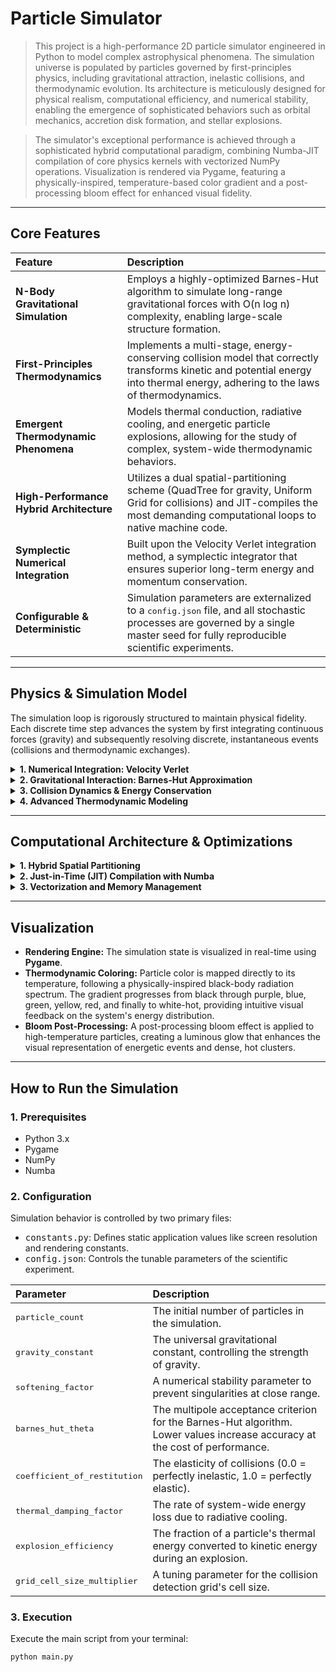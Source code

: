 # Particle Simulator

> This project is a high-performance 2D particle simulator engineered in Python to model complex astrophysical phenomena. The simulation universe is populated by particles governed by first-principles physics, including gravitational attraction, inelastic collisions, and thermodynamic evolution. Its architecture is meticulously designed for physical realism, computational efficiency, and numerical stability, enabling the emergence of sophisticated behaviors such as orbital mechanics, accretion disk formation, and stellar explosions.

> The simulator's exceptional performance is achieved through a sophisticated hybrid computational paradigm, combining Numba-JIT compilation of core physics kernels with vectorized NumPy operations. Visualization is rendered via Pygame, featuring a physically-inspired, temperature-based color gradient and a post-processing bloom effect for enhanced visual fidelity.

---

## Core Features

| Feature | Description |
| :--- | :--- |
| **N-Body Gravitational Simulation** | Employs a highly-optimized Barnes-Hut algorithm to simulate long-range gravitational forces with O(n log n) complexity, enabling large-scale structure formation. |
| **First-Principles Thermodynamics** | Implements a multi-stage, energy-conserving collision model that correctly transforms kinetic and potential energy into thermal energy, adhering to the laws of thermodynamics. |
| **Emergent Thermodynamic Phenomena** | Models thermal conduction, radiative cooling, and energetic particle explosions, allowing for the study of complex, system-wide thermodynamic behaviors. |
| **High-Performance Hybrid Architecture** | Utilizes a dual spatial-partitioning scheme (QuadTree for gravity, Uniform Grid for collisions) and JIT-compiles the most demanding computational loops to native machine code. |
| **Symplectic Numerical Integration** | Built upon the Velocity Verlet integration method, a symplectic integrator that ensures superior long-term energy and momentum conservation. |
| **Configurable & Deterministic** | Simulation parameters are externalized to a <kbd>config.json</kbd> file, and all stochastic processes are governed by a single master seed for fully reproducible scientific experiments. |

---

## Physics & Simulation Model

The simulation loop is rigorously structured to maintain physical fidelity. Each discrete time step advances the system by first integrating continuous forces (gravity) and subsequently resolving discrete, instantaneous events (collisions and thermodynamic exchanges).

<details>
<summary><strong>1. Numerical Integration: Velocity Verlet</strong></summary>

<br>
The temporal evolution of the particle system is computed using the **Velocity Verlet** method. This symplectic integrator is selected for its exceptional energy and momentum conservation properties over extended simulation runs, a critical feature for maintaining the stability of orbital systems.

The update sequence per tick is:
1.  **Update Position:** `p(t+dt) = p(t) + v(t)dt + 0.5a(t)dt²`
2.  **Rebuild Spatial Structures:** The QuadTree and spatial grid are reconstructed based on the new particle positions.
3.  **Calculate New Forces:** New gravitational accelerations `a(t+dt)` are computed using the updated spatial hierarchies.
4.  **Update Velocity:** `v(t+dt) = v(t) + 0.5 * (a(t) + a(t+dt))dt`
<br>

</details>

<details>
<summary><strong>2. Gravitational Interaction: Barnes-Hut Approximation</strong></summary>

<br>
Gravitational forces are modeled using a Barnes-Hut N-body simulation, an elegant approximation that reduces the computational complexity from O(n²) to O(n log n).

*   **Hierarchical Partitioning:** The simulation space is recursively subdivided into a QuadTree data structure.
*   **Center of Mass Calculation:** The aggregate mass and center of mass are computed for each node in the tree in a single post-order traversal.
*   **Multipole Expansion:** To calculate the net force on a particle, the tree is traversed. If a node is sufficiently distant (governed by the `barnes_hut_theta` parameter, analogous to a multipole acceptance criterion), its entire mass is treated as a single point source. Otherwise, the algorithm descends to a deeper level of the hierarchy.
*   **Gravitational Softening:** To prevent numerical instability and singularities from near-infinite forces between close particles, a `softening_factor` is introduced to the denominator of the force equation: `F = G * (m₁*m₂) / (r² + s)`.
<br>

</details>

<details>
<summary><strong>3. Collision Dynamics & Energy Conservation</strong></summary>

<br>
Collisions are modeled as discrete, inelastic events that strictly conserve the total energy of an interacting pair by transforming it between kinetic, potential, and thermal forms.

The resolution process within the `_resolve_collision_jit` kernel is:
1.  **Overlap Resolution:** Spatially overlapping particles are repositioned along their normal vector, preserving the pair's center of mass.
2.  **Potential Energy Accounting:** This repositioning alters the inter-particle distance, changing their mutual gravitational potential energy. This `pe_change` is precisely calculated.
3.  **Inelastic Impulse:** Velocities are updated based on the `coefficient_of_restitution`, which models the kinetic energy dissipated during the collision.
4.  **First Law of Thermodynamics:** The net thermal energy (heat) generated is calculated by balancing the system's energy budget, directly enforcing the law of conservation of energy:
    ```
    heat_generated = kinetic_energy_lost - potential_energy_change
    ```
    This resulting thermal energy is then distributed between the particles, raising their internal temperatures.
<br>

</details>

<details>
<summary><strong>4. Advanced Thermodynamic Modeling</strong></summary>

<br>
The simulation incorporates several thermodynamic processes that contribute to emergent, system-wide behaviors:

*   **Thermal Conduction:** Particles in physical contact exchange thermal energy at a rate proportional to their temperature differential, an abstraction of Fourier's law of heat conduction. This process is accelerated by the spatial grid.
*   **Radiative Cooling:** The entire system slowly loses energy via a `thermal_damping_factor`, which models black-body radiation into the vacuum of space. This prevents runaway temperature escalation and allows the system to approach thermal equilibrium.
*   **Explosive Events:** Particles exceeding a critical temperature threshold undergo a catastrophic explosion. Their entire thermal energy is converted into kinetic energy and imparted as a shockwave to their neighbors, simulating phenomena like supernovae and removing the source particle from the system.
<br>

</details>

---

## Computational Architecture & Optimizations

<details>
<summary><strong>1. Hybrid Spatial Partitioning</strong></summary>

<br>
The simulation employs a sophisticated, dual-pronged strategy for spatial partitioning, leveraging the optimal data structure for each physical interaction domain:
*   **QuadTree (Barnes-Hut):** Ideal for the hierarchical, far-field approximations required for gravity. The entire tree is constructed and flattened into contiguous NumPy arrays for direct consumption by the Numba-JIT kernels.
*   **Uniform Spatial Grid:** Utilized for broad-phase collision and heat transfer detection. This structure is optimal for identifying spatially local neighbors for short-range interactions, reducing the complexity of these checks from O(n²) to nearly O(n).
<br>

</details>

<details>
<summary><strong>2. Just-in-Time (JIT) Compilation with Numba</strong></summary>

<br>
The most computationally intensive kernels of the simulation are written in a restricted, high-performance subset of Python and compiled to optimized machine code at runtime using **Numba**. This "zero-overhead" approach applies to:
*   The entire Barnes-Hut gravity calculation, including tree traversal.
*   The QuadTree construction, center-of-mass calculation, and flattening routines.
*   The spatial grid traversal and all pairwise collision and heat transfer physics.
<br>

</details>

<details>
<summary><strong>3. Vectorization and Memory Management</strong></summary>

<br>
All particle data is stored as **NumPy** arrays (Structure of Arrays), enabling vectorized operations that delegate computations to highly optimized, low-level C and Fortran libraries. To eliminate runtime overhead, memory for the QuadTree nodes is pre-allocated at the start of each frame, avoiding costly dynamic memory allocation within the simulation loop.
<br>

</details>

---

## Visualization

*   **Rendering Engine:** The simulation state is visualized in real-time using **Pygame**.
*   **Thermodynamic Coloring:** Particle color is mapped directly to its temperature, following a physically-inspired black-body radiation spectrum. The gradient progresses from black through purple, blue, green, yellow, red, and finally to white-hot, providing intuitive visual feedback on the system's energy distribution.
*   **Bloom Post-Processing:** A post-processing bloom effect is applied to high-temperature particles, creating a luminous glow that enhances the visual representation of energetic events and dense, hot clusters.

---

## How to Run the Simulation

### 1. Prerequisites
*   Python 3.x
*   Pygame
*   NumPy
*   Numba

### 2. Configuration
Simulation behavior is controlled by two primary files:
*   <kbd>constants.py</kbd>: Defines static application values like screen resolution and rendering constants.
*   <kbd>config.json</kbd>: Controls the tunable parameters of the scientific experiment.

| Parameter | Description |
| :--- | :--- |
| <kbd>particle_count</kbd> | The initial number of particles in the simulation. |
| <kbd>gravity_constant</kbd> | The universal gravitational constant, controlling the strength of gravity. |
| <kbd>softening_factor</kbd> | A numerical stability parameter to prevent singularities at close range. |
| <kbd>barnes_hut_theta</kbd> | The multipole acceptance criterion for the Barnes-Hut algorithm. Lower values increase accuracy at the cost of performance. |
| <kbd>coefficient_of_restitution</kbd> | The elasticity of collisions (0.0 = perfectly inelastic, 1.0 = perfectly elastic). |
| <kbd>thermal_damping_factor</kbd> | The rate of system-wide energy loss due to radiative cooling. |
| <kbd>explosion_efficiency</kbd> | The fraction of a particle's thermal energy converted to kinetic energy during an explosion. |
| <kbd>grid_cell_size_multiplier</kbd>| A tuning parameter for the collision detection grid's cell size. |

### 3. Execution
Execute the main script from your terminal:
```bash
python main.py
```